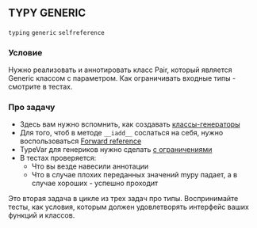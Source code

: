 ## TYPY GENERIC

`typing` `generic` `selfreference`

### Условие

Нужно реализовать и аннотировать класс Pair, который является Generic классом с параметром. 
Как ограничивать входные типы - смотрите в тестах.


### Про задачу

* Здесь вам нужно вспомнить, как создавать [классы-генераторы](https://mypy.readthedocs.io/en/latest/generics.html)
* Для того, чтоб в методе ```__iadd__``` сослаться на себя, нужно воспользоваться [Forward reference](https://mypy.readthedocs.io/en/latest/kinds_of_types.html#class-name-forward-references)
* TypeVar для генериков нужно сделать [с ограничениями](https://mypy.readthedocs.io/en/latest/generics.html#type-variables-with-value-restriction)
* В тестах проверяется:
  * Что вы везде навесили аннотации
  * Что в случае плохих переданных значений mypy падает, а в случае хороших - успешно проходит

Это вторая задача в цикле из трех задач про типы. 
Воспринимайте тесты, как условия, которым должен удовлетворять интерфейс ваших функций и классов.